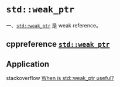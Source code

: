 # `std::weak_ptr`

一、[`std::weak_ptr`](https://en.cppreference.com/w/cpp/memory/weak_ptr) 是 weak reference。

## cppreference [`std::weak_ptr`](https://en.cppreference.com/w/cpp/memory/weak_ptr) 



## Application

stackoverflow [When is std::weak_ptr useful?](https://stackoverflow.com/questions/12030650/when-is-stdweak-ptr-useful)

